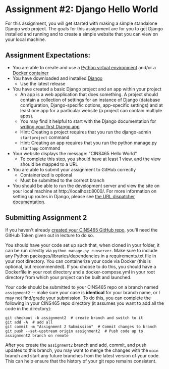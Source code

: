 # Assignment #2: Django Hello World

For this assignment, you will get started with making a simple standalone Django web project. The goals for this assignment are for you to get Django installed and running and to create a simple website that you can view on your local machine.

## Assignment Expectations:

* You are able to create and use a [Python virtual environment](https://docs.python.org/3/tutorial/venv.html) and/or a [Docker container](https://docs.docker.com/)
* You have downloaded and installed [Django](https://www.djangoproject.com/)
    * Use the latest release
* You have created a basic Django project and an app within your project
    * An app is a web application that does something. A project should contain a collection of settings for an instance of Django (database configuration, Django-specific options, app-specific settings) and at least one app for a particular website (a project can contain multiple apps).
    * You may find it helpful to start with the Django documentation for [writing your first Django app](https://docs.djangoproject.com/en/4.1/intro/tutorial01/)
    * Hint: Creating a project requires that you run the django-admin `startproject` command
    * Hint: Creating an app requires that you run the python manage.py `startapp` command
* Your website displays the message: "CINS465 Hello World"
  * To complete this step, you should have at least 1 view, and the view should be mapped to a URL
* You are able to submit your assignment to GitHub correctly
    * Containerized is optional
    * Must be submitted to the correct branch
* You should be able to run the development server and view the site on your local machine at http://localhost:8000/. For more information on setting up routes in Django, please see [the URL dispatcher documentation](https://docs.djangoproject.com/en/4.0/topics/http/urls/).

## Submitting Assignment 2

If you haven't already [created your CINS465 GitHub repo](https://www.bryancdixon.com/fall/2022/cins/465/repo/), you'll need the GitHub Token given out in lecture to do so.<br>

You should have your code set up such that, when cloned in your folder, it can be run directly via `python manage.py runserver`. Make sure to include any Python packages/libraries/dependencies in a requirements.txt file in your root directory. You can containerize your code via Docker (this is optional, but recommended). If you choose to do this, you should have a Dockerfile in your root directory and a docker-compose.yml in your root directory from which your project can be built and launched.<br>

Your code should be submitted to your CINS465 repo on a branch named `assignment2` -- make sure your case is **identical** for your branch name, or I may not find/grade your submission. To do this, you can complete the following in your CINS465 repo directory (it assumes you want to add all the code in the directory):

```
git checkout -b assignment2  # create branch and switch to it
git add -A  # add all
git commit -m "Assignment 2 Submission"  # Commit changes to branch
git push --set-upstream origin assignment2  # Push code up to assignment2 branch on remote
```

After you create the `assignment2` branch and add, commit, and push updates to this branch, you may want to merge the changes with the `main` branch and start any future branches from the latest version of your code. This can help ensure that the history of your git repo remains consistent.
